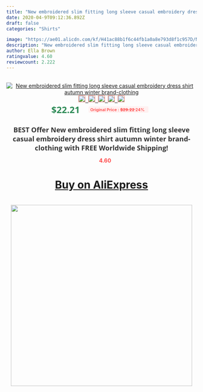 ```yaml
---
title: "New embroidered slim fitting long sleeve casual embroidery dress shirt autumn winter brand-clothing"
date: 2020-04-9T09:12:36.892Z
draft: false
categories: "Shirts"

image: "https://ae01.alicdn.com/kf/H41ac88b1f6c44fb1a0a8e793d8f1c957D/New-embroidered-slim-fitting-long-sleeve-casual-embroidery-dress-shirt-autumn-winter-brand-clothing.jpg"
description: "New embroidered slim fitting long sleeve casual embroidery dress shirt autumn winter brand-clothing"
author: Ella Brown
ratingvalue: 4.60
reviewcount: 2.222
---
```

<br>
<div style="text-align: center;">
<a href="https://s.click.aliexpress.com/e/_AMx3dF" target="_blank" rel="nofollow noopener noreferrer"><img alt="New embroidered slim fitting long sleeve casual embroidery dress shirt autumn winter brand-clothing" class="magnifier-image" src="https://ae01.alicdn.com/kf/H41ac88b1f6c44fb1a0a8e793d8f1c957D/New-embroidered-slim-fitting-long-sleeve-casual-embroidery-dress-shirt-autumn-winter-brand-clothing.jpg_640x640.jpg">
<br>
<img style="border:1px solid salmon" src="https://ae01.alicdn.com/kf/H41ac88b1f6c44fb1a0a8e793d8f1c957D/New-embroidered-slim-fitting-long-sleeve-casual-embroidery-dress-shirt-autumn-winter-brand-clothing.jpg_120x120.jpg">&nbsp;&nbsp;<img style="border:1px solid salmon" src="https://ae01.alicdn.com/kf/Heebe5586cbfc40bcb5300b3fcd594a07E/New-embroidered-slim-fitting-long-sleeve-casual-embroidery-dress-shirt-autumn-winter-brand-clothing.jpg_120x120.jpg">&nbsp;&nbsp;<img style="border:1px solid salmon" src="https://ae01.alicdn.com/kf/H91ed6c8ed2de48858d138ec3ceda2d17t/New-embroidered-slim-fitting-long-sleeve-casual-embroidery-dress-shirt-autumn-winter-brand-clothing.jpg_120x120.jpg">&nbsp;&nbsp;<img style="border:1px solid salmon" src="https://ae01.alicdn.com/kf/H8e8dea3576aa40a294e426921936ab96N/New-embroidered-slim-fitting-long-sleeve-casual-embroidery-dress-shirt-autumn-winter-brand-clothing.jpg_120x120.jpg">&nbsp;&nbsp;<img style="border:1px solid salmon" src="https://ae01.alicdn.com/kf/Hb7026525db234175acdea77b1ee815979/New-embroidered-slim-fitting-long-sleeve-casual-embroidery-dress-shirt-autumn-winter-brand-clothing.jpg_120x120.jpg"></a></div><br0>
<div style="text-align: center;"><span style="background-color: white; border: 0px; box-sizing: border-box; color: seagreen; display: inline-block; font-family: &quot;open sans&quot; , &quot;arial&quot; , &quot;helvetica&quot; , sans-serif , &quot;heiti&quot;; font-size: 24px; font-stretch: inherit; font-weight: 700; line-height: inherit; margin: 0px 10px 0px 0px; padding: 0px; vertical-align: middle;">$22.21 </span>
<span style="background: rgb(255 , 241 , 241); border-radius: 3px; border: 0px; box-sizing: border-box; color: #ff4747; display: inline-block; font-family: inherit; font-size: 12px; font-stretch: inherit; font-style: inherit; font-variant: inherit; font-weight: 600; line-height: inherit; margin: 0px; padding: 2px 5px; transform: scale(0.9); vertical-align: middle;">Original Price : <b style="text-decoration: line-through;">$29.22 </b> 24%&nbsp;&nbsp;</span></div>
<h1 style="color: #333333; display: inline-block; font-family: &quot;open sans&quot; , &quot;arial&quot; , &quot;helvetica&quot; , sans-serif , &quot;heiti&quot;; font-size: 18px; font-stretch: inherit; font-weight: 700; text-align: center;">BEST Offer New embroidered slim fitting long sleeve casual embroidery dress shirt autumn winter brand-clothing with FREE Worldwide Shipping!</h1>
<div style="color: #ff4747; text-align: center;">
<img src="https://4.bp.blogspot.com/-M0ZcTcb-5uY/XleCXlxnR4I/AAAAAAAAAEc/OrjgMkXV1oMQFaCRZj5HQwOCBcu3w1FegCPcBGAYYCw/s1600/star.png" style="height: 15px;">&nbsp;<b>4.60</b></div>
<div class="button_cont" align="center"><a class="buynow_a" href="https://s.click.aliexpress.com/e/_AMx3dF" target="_blank" rel="nofollow noopener noreferrer"><H1>Buy on AliExpress</H1></a></div><br>
<div class="separator" style="clear: both; text-align: center;">
<img src="https://lh3.googleusercontent.com/-pTy5HemUv9M/XlePHvY0dAI/AAAAAAAAAE4/0nX5iRUoIWY8eMW9Dpxeirr157OZliDIgCLcBGAsYHQ/s1600/badge.gif" width="480">
</div>

